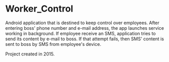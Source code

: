 # Worker_Control
Android application that is destined to keep control over employees. After entering boss' phone number and e-mail address, the app launches service working in background. If employee receive an SMS, application tries to send its content by e-mail to boss. If that attempt fails, then SMS' content is sent to boss by SMS from employee's device. 

Project created in 2015.
